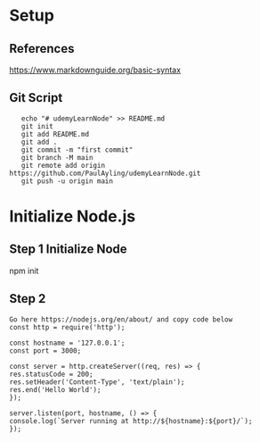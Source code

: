 # Setup

## References

https://www.markdownguide.org/basic-syntax

## Git Script

```
   echo "# udemyLearnNode" >> README.md
   git init
   git add README.md
   git add .
   git commit -m "first commit"
   git branch -M main
   git remote add origin https://github.com/PaulAyling/udemyLearnNode.git
   git push -u origin main
```

# Initialize Node.js

## Step 1 Initialize Node

npm init

## Step 2
```
Go here https://nodejs.org/en/about/ and copy code below
const http = require('http');

const hostname = '127.0.0.1';
const port = 3000;

const server = http.createServer((req, res) => {
res.statusCode = 200;
res.setHeader('Content-Type', 'text/plain');
res.end('Hello World');
});

server.listen(port, hostname, () => {
console.log(`Server running at http://${hostname}:${port}/`);
});
```